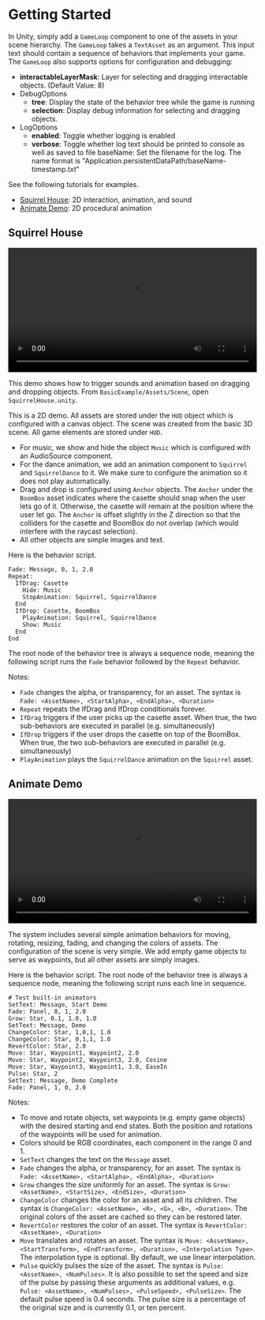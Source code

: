 # Getting Started

In Unity, simply add a `GameLoop` component to one of the assets in your scene hierarchy.
The `GameLoop` takes a `TextAsset` as an argument. This input text should contain a sequence of behaviors that implements your game. The `GameLoop` also supports options for configuration and debugging:

* **interactableLayerMask**: Layer for selecting and dragging interactable objects. (Default Value: 8)
* DebugOptions
   * **tree**: Display the state of the behavior tree while the game is running 
   * **selection**: Display debug information for selecting and dragging objects.
* LogOptions
   * **enabled**: Toggle whether logging is enabled
   * **verbose**: Toggle whether log text should be printed to console as well as saved to file baseName: Set the filename for the log. The name format is "Application.persistentDataPath/baseName-timestamp.txt"

See the following tutorials for examples.

* [Squirrel House](#squirrel-house): 2D interaction, animation, and sound
* [Animate Demo](#animate-demo): 2D procedural animation 

## Squirrel House

 <video width="100%" controls>
  <source src='../images/SquirrelHouse.mp4' type="video/mp4">
  Your browser does not support the video tag.
</video> 

This demo shows how to trigger sounds and animation based on dragging and dropping objects.
From `BasicExample/Assets/Scene`, open `SquirrelHouse.unity`. 

This is a 2D demo. All assets are stored under the `HUD` object which is configured with a canvas object. 
The scene was created from the basic 3D scene. All game elements are stored under `HUD`.

* For music, we show and hide the object `Music` which is configured with an AudioSource component.
* For the dance animation, we add an animation component to `Squirrel` and `SquirrelDance` to it. We make sure to configure the animation so it does not play automatically.
* Drag and drop is configured using `Anchor` objects. The `Anchor` under the `BoomBox` asset indicates where the casette should snap when the user lets go of it. Otherwise, the casette will remain at the position where the user let go. The `Anchor` is offset slightly in the Z direction so that the colliders for the casette and BoomBox do not overlap (which would interfere with the raycast selection). 
* All other objects are simple images and text.

Here is the behavior script. 

```
Fade: Message, 0, 1, 2.0
Repeat:
  IfDrag: Casette
    Hide: Music
    StopAnimation: Squirrel, SquirrelDance
  End
  IfDrop: Casette, BoomBox
    PlayAnimation: Squirrel, SquirrelDance
    Show: Music
  End
End
```

The root node of the behavior tree is always a sequence node, meaning the following script runs the 
`Fade` behavior followed by the `Repeat` behavior. 

Notes:

* `Fade` changes the alpha, or transparency, for an asset. The syntax is `Fade: <AssetName>, <StartAlpha>, <EndAlpha>, <Duration>`
* `Repeat` repeats the IfDrag and IfDrop conditionals forever.
* `IfDrag` triggers if the user picks up the casette asset. When true, the two sub-behaviors are executed in parallel (e.g. simultaneously)
* `IfDrop` triggers if the user drops the casette on top of the BoomBox. When true, the two sub-behaviors are executed in parallel (e.g. simultaneously)
* `PlayAnimation` plays the `SquirrelDance` animation on the `Squirrel` asset.


## Animate Demo

 <video width="100%" controls>
  <source src='../images/AnimateDemo.mp4' type="video/mp4">
  Your browser does not support the video tag.
</video> 

The system includes several simple animation behaviors for moving, rotating, resizing, fading, and changing the colors of assets.
The configuration of the scene is very simple. We add empty game objects to serve as waypoints, but all other assets are simply images. 

Here is the behavior script. The root node of the behavior tree is always a sequence node, meaning the following script runs each line in 
sequence. 

```
# Test built-in animators
SetText: Message, Start Demo
Fade: Panel, 0, 1, 2.0
Grow: Star, 0.1, 1.0, 1.0
SetText: Message, Demo
ChangeColor: Star, 1,0,1, 1.0
ChangeColor: Star, 0,1,1, 1.0
RevertColor: Star, 2.0
Move: Star, Waypoint1, Waypoint2, 2.0
Move: Star, Waypoint2, Waypoint3, 2.0, Cosine
Move: Star, Waypoint3, Waypoint1, 3.0, EaseIn
Pulse: Star, 2
SetText: Message, Demo Complete
Fade: Panel, 1, 0, 2.0
```

Notes:

* To move and rotate objects, set waypoints (e.g. empty game objects) with the desired starting and end states. Both the position and rotations of the waypoints will be used for animation.
* Colors should be RGB coordinates, each component in the range 0 and 1.
* `SetText` changes the text on the `Message` asset.
* `Fade` changes the alpha, or transparency, for an asset. The syntax is `Fade: <AssetName>, <StartAlpha>, <EndAlpha>, <Duration>`
* `Grow` changes the size uniformly for an asset. The syntax is `Grow: <AssetName>, <StartSize>, <EndSize>, <Duration>`
* `ChangeColor` changes the color for an asset and all its children. The syntax is `ChangeColor: <AssetName>, <R>, <G>, <B>, <Duration>`. The original colors of the asset are cached so they can be restored later.
* `RevertColor` restores the color of an asset. The syntax is `RevertColor: <AssetName>, <Duration>`
* `Move` translates and rotates an asset. The syntax is `Move: <AssetName>, <StartTransform>, <EndTransform>, <Duration>, <Interpolation Type>`. The interpolation type is optional. By default, we use linear interpolation. 
* `Pulse` quickly pulses the size of the asset. The syntax is `Pulse: <AssetName>, <NumPulses>`. It is also possible to set the speed and size of the pulse by passing these arguments as additional values, e.g. `Pulse: <AssetName>, <NumPulses>, <PulseSpeed>, <PulseSize>`. The default pulse speed is 0.4 seconds. The pulse size is a percentage of the original size and is currently 0.1, or ten percent.


